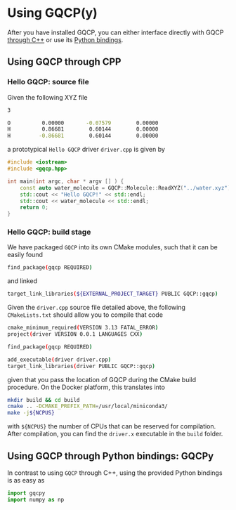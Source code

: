 
# Using GQCP(y)

After you have installed GQCP, you can either interface directly with GQCP [through C++](#using-gqcp-through-cpp) or use its [Python bindings](#using-gqcp-through-python-bindings-gqcpy).

## Using GQCP through CPP

### Hello GQCP: source file

Given the following XYZ file

```bash
3

O          0.00000       -0.07579        0.00000
H          0.86681        0.60144        0.00000
H         -0.86681        0.60144        0.00000
```

a prototypical `Hello GQCP` driver `driver.cpp` is given by

```C++
#include <iostream>
#include <gqcp.hpp>

int main(int argc, char * argv [] ) {
    const auto water_molecule = GQCP::Molecule::ReadXYZ("../water.xyz");  // creates a neutral molecule
    std::cout << "Hello GQCP!" << std::endl;
    std::cout << water_molecule << std::endl;
    return 0;
}
```

### Hello GQCP: build stage

We have packaged `GQCP` into its own CMake modules, such that it can be easily found 

```bash
find_package(gqcp REQUIRED)
```
and linked

```bash
target_link_libraries(${EXTERNAL_PROJECT_TARGET} PUBLIC GQCP::gqcp)
```

Given the `driver.cpp` source file detailed above, the following `CMakeLists.txt` should allow you to compile that code

```bash
cmake_minimum_required(VERSION 3.13 FATAL_ERROR)
project(driver VERSION 0.0.1 LANGUAGES CXX)

find_package(gqcp REQUIRED)

add_executable(driver driver.cpp)
target_link_libraries(driver PUBLIC GQCP::gqcp)
```

given that you pass the location of GQCP during the CMake build procedure. On the Docker platform, this translates into

```bash
mkdir build && cd build
cmake .. -DCMAKE_PREFIX_PATH=/usr/local/miniconda3/
make -j${NCPUS}
```

with `${NCPUS}` the number of CPUs that can be reserved for compilation. After compilation, you can find the `driver.x` executable in the `build` folder.

## Using GQCP through Python bindings: GQCPy

In contrast to using `GQCP` through C++, using the provided Python bindings is as easy as

```python
import gqcpy
import numpy as np
```
